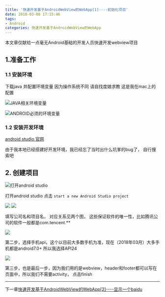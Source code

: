 ```yaml
---
title: '快速开发基于AndroidWebView的WebApp[1]----初始化项目'
date: 2018-03-08 17:15:46
tags:
- Android
categories: 快速开发基于AndroidWebView的WebApp
---
```


本文章仅献给一点毫无Android基础的开发人员快速开发webview项目



## 1.准备工作
### 1.1 安装环境

下载java 并配置环境变量  因为操作系统不同 请自找度娘求教
这是我在mac上的配置

![JAVA相关环境变量](/images/20180308-1.jpg)

![ANDROID必须的环境变量](/images/20180308-2.jpg)

### 1.2 安装开发环境

[android studio 官网](http://www.android-studio.org/)

由于我本地已经搭建好开发环境，我已经忘了当时出什么坑爹的bug了， 自行搜索吧

## 2. 创建项目
![打开android studio](/images/20180308-2.jpg)

打开android studio 点击 `start a new Android Studio project`

![](/images/20180308-4.jpg)
![](/images/20180308-5.jpg)

填写公司名和项目名， 对应关系见两个图， 这些保证软件的唯一性，比如腾讯公司的软件一般都是com.tencent.**

![](/images/20180308-6.jpg)

第二步，选择手机api，这个以目前大多数手机为准，现在（2018年03月）大多手机都是android7.0+ 所以我选择API24

![](/images/20180308-7.jpg)

第三步，也是最后一步，因为我们用的是webview，header和footer都可以写在页面中，所以我们不需要activity， 点击finish

***

下一章[快速开发基于AndroidWebView的WebApp[2]----显示一个baidu](/快速开发基于AndroidWebView的WebApp-2-显示一个baidu)